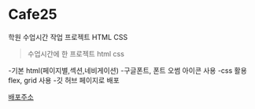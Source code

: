 # Cafe25
학원 수업시간 작업 프로젝트 HTML CSS

>수업시간에 한 프로젝트 html css

-기본 html(페이지별,섹션,네비게이션)
-구글폰트, 폰트 오썸 아이콘 사용
-css 활용 flex, grid 사용
-깃 허브 페이지로 배포

[배포주소](https://github.dev/j0nghye0k-lee/Cafe25)
